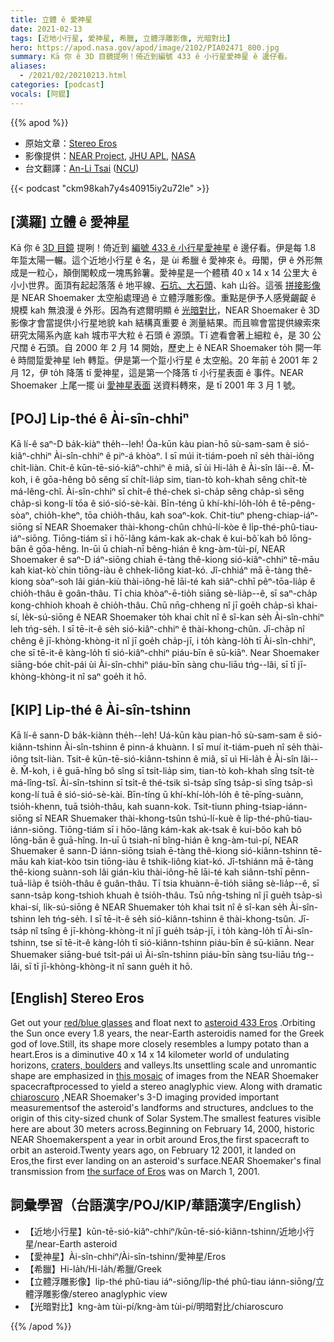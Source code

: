 ```yaml
---
title: 立體 ê 愛神星
date: 2021-02-13
tags: [近地小行星, 愛神星, 希臘, 立體浮雕影像, 光暗對比]
hero: https://apod.nasa.gov/apod/image/2102/PIA02471_800.jpg
summary: Kā 你 ê 3D 目鏡提咧！倚近到編號 433 ê 小行星愛神星 ê 邊仔看。
aliases:
  - /2021/02/20210213.html
categories: [podcast]
vocals: [阿錕]
---
```


{{% apod %}}

- 原始文章：[Stereo Eros](https://apod.nasa.gov/apod/ap210213.html)
- 影像提供：[NEAR Project](https://near.jhuapl.edu/), [JHU APL](https://sd-www.jhuapl.edu/), [NASA](https://www.nasa.gov/)
- 台文翻譯：[An-Li Tsai](mailto:thianbun.taigi@gmail.com) ([NCU](https://www.astro.ncu.edu.tw))

{{< podcast "ckm98kah7y4s40915iy2u72le" >}}

## [漢羅] 立體 ê 愛神星

Kā 你 ê [3D 目鏡](https://photojournal.jpl.nasa.gov/Help/VendorList.html#Glasses) 提咧！倚近到 [編號 433 ê 小行星愛神星](https://solarsystem.nasa.gov/asteroids-comets-and-meteors/asteroids/433-eros/in-depth/) ê 邊仔看。伊是每 1.8 年踅太陽一輾。這个近地小行星 ê 名，是 ùi 希臘 ê 愛神來 ê。毋閣，伊 ê 外形無成是一粒心，顛倒閣較成一塊馬鈴薯。愛神星是一个體積 40 x 14 x 14 公里大 ê 小小世界。面頂有起起落落 ê 地平線、[石坑、大石頭](https://apod.nasa.gov/apod/ap000721.html)、kah 山谷。這張 [拼接影像](https://photojournal.jpl.nasa.gov/catalog/PIA02471) 是 NEAR Shoemaker 太空船處理過 ê 立體浮雕影像。重點是伊予人感覺齷齪 ê 規模 kah 無浪漫 ê 外形。因為有遮爾明顯 ê [光暗對比](https://en.wikipedia.org/wiki/Chiaroscuro#Gallery)，NEAR Shoemaker ê 3D 影像才會當提供小行星地貌 kah 結構真重要 ê 測量結果。而且嘛會當提供線索來研究太陽系內底 kah 城市平大粒 ê 石頭 ê 源頭。Tī 遮看會著上細粒 ê，是 30 公尺闊 ê 石頭。自 2000 年 2 月 14 開始，歷史上 ê NEAR Shoemaker to̍h 開一年 ê 時間踅愛神星 leh 轉踅。伊是第一个踅小行星 ê 太空船。20 年前 ê 2001 年 2 月 12，伊 to̍h 降落 tī 愛神星，這是第一个降落 tī 小行星表面 ê 事件。NEAR Shoemaker 上尾一擺 ùi [愛神星表面](https://apod.nasa.gov/apod/ap090607.html) 送資料轉來，是 tī 2001 年 3 月 1 號。

## [POJ] Li̍p-thé ê Ài-sîn-chhiⁿ

Kā lí-ê saⁿ-D ba̍k-kiàⁿ the̍h--leh! Óa-kūn kàu pian-hō sù-sam-sam ê sió-kiâⁿ-chhiⁿ Ài-sîn-chhiⁿ ê piⁿ-á khòaⁿ. I sī múi it-tiám-poeh nî se̍h thài-iông chi̍t-liàn. Chit-ê kūn-tē-sió-kiâⁿ-chhiⁿ ê miâ, sī ùi Hi-la̍h ê Ài-sîn lâi--ê. M̄-koh, i ê gōa-hêng bô sêng sī chi̍t-lia̍p sim, tian-tò koh-khah sêng chi̍t-tè má-lêng-chî. Ài-sîn-chhiⁿ sī chi̍t-ê thé-chek sì-cha̍p sêng cha̍p-sì sêng cha̍p-sì kong-lí tōa ê sió-sió-sè-kài. Bīn-téng ū khí-khí-lo̍h-lo̍h ê tē-pêng-sòaⁿ, chio̍h-kheⁿ, tōa chio̍h-thâu, kah soaⁿ-kok. Chit-tiuⁿ pheng-chiap-iáⁿ-siōng sī NEAR Shoemaker thài-khong-chûn chhú-lí-kòe ê li̍p-thé-phû-tiau-iáⁿ-siōng. Tiōng-tiám sī i hō͘-lâng kám-kak ak-chak ê kui-bô͘ kah bô lōng-bān ê gōa-hêng. In-ūi ū chiah-nī bêng-hián ê kng-àm-tùi-pí, NEAR Shoemaker ê saⁿ-D iáⁿ-siōng chiah ē-tàng thê-kiong sió-kiâⁿ-chhiⁿ tē-māu kah kiat-kò͘ chin tiōng-iàu ê chhek-liông kiat-kó. Jî-chhiáⁿ mā ē-tàng thê-kiong sòaⁿ-soh lâi gián-kiù thài-iông-hē lāi-té kah siâⁿ-chhī pêⁿ-tōa-lia̍p ê chio̍h-thâu ê goân-thâu. Tī chia khòaⁿ-ē-tio̍h siāng sè-lia̍p--ê, sī saⁿ-cha̍p kong-chhioh khoah ê chio̍h-thâu. Chū nn̄g-chheng nî jī goe̍h cha̍p-sì khai-sí, le̍k-sú-siōng ê NEAR Shoemaker to̍h khai chi̍t nî ê sî-kan se̍h Ài-sîn-chhiⁿ leh tńg-se̍h. I sī tē-it-ê se̍h sió-kiâⁿ-chhiⁿ ê thài-khong-chûn. Jī-cha̍p nî chêng ê jī-khòng-khòng-it nî jī goe̍h cha̍p-jī, i to̍h kàng-lo̍h tī Ài-sîn-chhiⁿ, che sī tē-it-ê kàng-lo̍h tī sió-kiâⁿ-chhiⁿ piáu-bīn ê sū-kiāⁿ. Near Shoemaker siāng-bóe chi̍t-pái ùi Ài-sîn-chhiⁿ piáu-bīn sàng chu-liāu tńg--lâi, sī tī jī-khòng-khòng-it nî saⁿ goe̍h it hō.

## [KIP] Li̍p-thé ê Ài-sîn-tshinn

Kā lí-ê sann-D ba̍k-kiànn the̍h--leh! Uá-kūn kàu pian-hō sù-sam-sam ê sió-kiânn-tshinn Ài-sîn-tshinn ê pinn-á khuànn. I sī muí it-tiám-pueh nî se̍h thài-iông tsi̍t-liàn. Tsit-ê kūn-tē-sió-kiânn-tshinn ê miâ, sī uì Hi-la̍h ê Ài-sîn lâi--ê. M̄-koh, i ê guā-hîng bô sîng sī tsi̍t-lia̍p sim, tian-tò koh-khah sîng tsi̍t-tè má-lîng-tsî. Ài-sîn-tshinn sī tsi̍t-ê thé-tsik sì-tsa̍p sîng tsa̍p-sì sîng tsa̍p-sì kong-lí tuā ê sió-sió-sè-kài. Bīn-tíng ū khí-khí-lo̍h-lo̍h ê tē-pîng-suànn, tsio̍h-khenn, tuā tsio̍h-thâu, kah suann-kok. Tsit-tiunn phing-tsiap-iánn-siōng sī NEAR Shuemaker thài-khong-tsûn tshú-lí-kuè ê li̍p-thé-phû-tiau-iánn-siōng. Tiōng-tiám sī i hōo-lâng kám-kak ak-tsak ê kui-bôo kah bô lōng-bān ê guā-hîng. In-uī ū tsiah-nī bîng-hián ê kng-àm-tuì-pí, NEAR Shuemaker ê sann-D iánn-siōng tsiah ē-tàng thê-kiong sió-kiânn-tshinn tē-māu kah kiat-kòo tsin tiōng-iàu ê tshik-liông kiat-kó. Jî-tshiánn mā ē-tàng thê-kiong suànn-soh lâi gián-kìu thài-iông-hē lāi-té kah siânn-tshī pênn-tuā-lia̍p ê tsio̍h-thâu ê guân-thâu. Tī tsia khuànn-ē-tio̍h siāng sè-lia̍p--ê, sī sann-tsa̍p kong-tshioh khuah ê tsio̍h-thâu. Tsū nn̄g-tshing nî jī gue̍h tsa̍p-sì khai-sí, li̍k-sú-siōng ê NEAR Shuemaker to̍h khai tsi̍t nî ê sî-kan se̍h Ài-sîn-tshinn leh tńg-se̍h. I sī tē-it-ê se̍h sió-kiânn-tshinn ê thài-khong-tsûn. Jī-tsa̍p nî tsîng ê jī-khòng-khòng-it nî jī gue̍h tsa̍p-jī, i to̍h kàng-lo̍h tī Ài-sîn-tshinn, tse sī tē-it-ê kàng-lo̍h tī sió-kiânn-tshinn piáu-bīn ê sū-kiānn. Near Shuemaker siāng-bué tsi̍t-pái uì Ài-sîn-tshinn piáu-bīn sàng tsu-liāu tńg--lâi, sī tī jī-khòng-khòng-it nî sann gue̍h it hō.

## [English] Stereo Eros 

Get out your [red/blue glasses](https://photojournal.jpl.nasa.gov/Help/VendorList.html#Glasses) and float next to [asteroid 433 Eros](https://solarsystem.nasa.gov/asteroids-comets-and-meteors/asteroids/433-eros/in-depth/) .Orbiting the Sun once every 1.8 years, the near-Earth asteroidis named for the Greek god of love.Still, its shape more closely resembles a lumpy potato than a heart.Eros is a diminutive 40 x 14 x 14 kilometer world of undulating horizons, [craters, boulders](https://apod.nasa.gov/apod/ap000721.html) and valleys.Its unsettling scale and unromantic shape are emphasized in [this mosaic](https://photojournal.jpl.nasa.gov/catalog/PIA02471) of images from the NEAR Shoemaker spacecraftprocessed to yield a stereo anaglyphic view. Along with dramatic [chiaroscuro](https://en.wikipedia.org/wiki/Chiaroscuro#Gallery) ,NEAR Shoemaker's 3-D imaging provided important measurementsof the asteroid's landforms and structures, andclues to the origin of this city-sized chunk of Solar System.The smallest features visible here are about 30 meters across.Beginning on February 14, 2000, historic NEAR Shoemakerspent a year in orbit around Eros,the first spacecraft to orbit an asteroid.Twenty years ago, on February 12 2001, it landed on Eros,the first ever landing on an asteroid's surface.NEAR Shoemaker's final transmission from [the surface of Eros](https://apod.nasa.gov/apod/ap090607.html) was on March 1, 2001.

## 詞彙學習（台語漢字/POJ/KIP/華語漢字/English）

- 【近地小行星】kūn-tē-sió-kiâⁿ-chhiⁿ/kūn-tē-sió-kiânn-tshinn/近地小行星/near-Earth asteroid
- 【愛神星】Ài-sîn-chhiⁿ/Ài-sîn-tshinn/愛神星/Eros
- 【希臘】Hi-la̍h/Hi-la̍h/希臘/Greek
- 【立體浮雕影像】li̍p-thé phû-tiau iáⁿ-siōng/li̍p-thé phû-tiau iánn-siōng/立體浮雕影像/stereo anaglyphic view
- 【光暗對比】kng-àm tùi-pí/kng-àm tùi-pí/明暗對比/chiaroscuro

{{% /apod %}}
